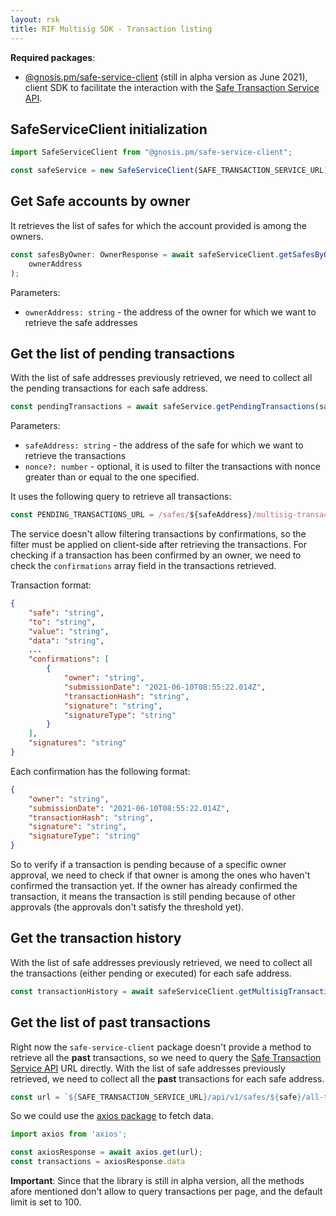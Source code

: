 ```yaml
---
layout: rsk
title: RIF Multisig SDK - Transaction listing
---
```


**Required packages**:

- [@gnosis.pm/safe-service-client](https://www.npmjs.com/package/@gnosis.pm/safe-service-client) (still in alpha version as June 2021), client SDK to facilitate the interaction with the [Safe Transaction Service API](https://github.com/gnosis/safe-transaction-service).

## SafeServiceClient initialization

```ts
import SafeServiceClient from "@gnosis.pm/safe-service-client";

const safeService = new SafeServiceClient(SAFE_TRANSACTION_SERVICE_URL)
```

## Get Safe accounts by owner

It retrieves the list of safes for which the account provided is among the owners.

```ts
const safesByOwner: OwnerResponse = await safeServiceClient.getSafesByOwner(
    ownerAddress
);
```

Parameters:
- `ownerAddress: string` - the address of the owner for which we want to retrieve the safe addresses

## Get the list of pending transactions

With the list of safe addresses previously retrieved, we need to collect all the pending transactions for each safe address.

```ts
const pendingTransactions = await safeService.getPendingTransactions(safeAddress);
```

Parameters:
- `safeAddress: string` - the address of the safe for which we want to retrieve the transactions
- `nonce?: number` - optional, it is used to filter the transactions with nonce greater than or equal to the one specified.

It uses the following query to retrieve all transactions:

```ts
const PENDING_TRANSACTIONS_URL = /safes/${safeAddress}/multisig-transactions/?executed=false&nonce__gte=${nonce}`
```

The service doesn't allow filtering transactions by confirmations, so the filter must be applied on client-side after retrieving the transactions.
For checking if a transaction has been confirmed by an owner, we need to check the `confirmations` array field in the transactions retrieved.

Transaction format:

```json
{
    "safe": "string",
    "to": "string",
    "value": "string",
    "data": "string",
    ...
    "confirmations": [
        {
            "owner": "string",
            "submissionDate": "2021-06-10T08:55:22.014Z",
            "transactionHash": "string",
            "signature": "string",
            "signatureType": "string"
        }
    ],
    "signatures": "string"
}
```

Each confirmation has the following format:

```json
{
    "owner": "string",
    "submissionDate": "2021-06-10T08:55:22.014Z",
    "transactionHash": "string",
    "signature": "string",
    "signatureType": "string"
}
```
So to verify if a transaction is pending because of a specific owner approval, we need to check if that owner is among the ones who haven't confirmed the transaction yet. If the owner has already confirmed the transaction, it means the transaction is still pending because of other approvals (the approvals don't satisfy the threshold yet).

## Get the transaction history

With the list of safe addresses previously retrieved, we need to collect all the transactions (either pending or executed) for each safe address.

```ts
const transactionHistory = await safeServiceClient.getMultisigTransactions(safeAddress)
```

## Get the list of past transactions

Right now the `safe-service-client` package doesn't provide a method to retrieve all the **past** transactions, so we need to query the [Safe Transaction Service API](https://github.com/gnosis/safe-transaction-service) URL directly. 
With the list of safe addresses previously retrieved, we need to collect all the **past** transactions for each safe address.

```ts
const url = `${SAFE_TRANSACTION_SERVICE_URL}/api/v1/safes/${safe}/all-transactions/?queued=false&executed=true`;
```

So we could use the [axios package](https://github.com/axios/axios#axios) to fetch data.

```ts
import axios from 'axios';

const axiosResponse = await axios.get(url);
const transactions = axiosResponse.data
```

**Important**: Since that the library is still in alpha version, all the methods afore mentioned don't allow to query transactions per page, and the default limit is set to 100.